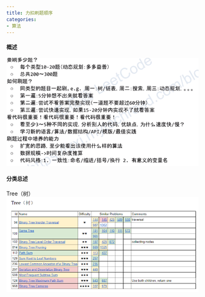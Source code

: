 ```yaml
---
title: 力扣刷题顺序
categories:
- 算法
---
```


#### 概述
![enter description here](/img/1587017641511.png)


#### 分类总述

Tree（树）
![树的题目推荐](/img/1587018007123.png)